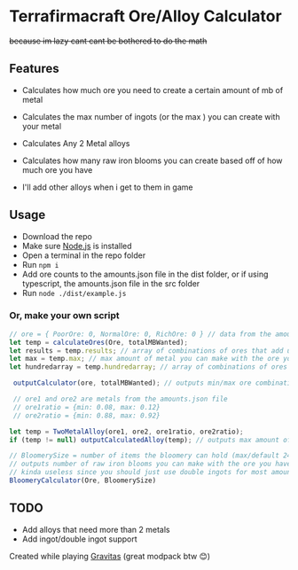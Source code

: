 # Terrafirmacraft Ore/Alloy Calculator
~~because im lazy cant cant be bothered to do the math~~
## Features
  - Calculates how much ore you need to create a certain amount of mb of metal

  - Calculates the max number of ingots (or the max ) you can create with your metal 

  - Calculates Any 2 Metal alloys

  - Calculates how many raw iron blooms you can create based off of how much ore you have
  
  - I'll add other alloys when i get to them in game
 
## Usage
  - Download the repo
  - Make sure [Node.js](https://nodejs.org/en/) is installed
  - Open a terminal in the repo folder
  - Run ``npm i``
  - Add ore counts to the amounts.json file in the dist folder, or if using typescript, the amounts.json file in the src folder
  - Run ``node ./dist/example.js``

  ### Or, make your own script
   ```js
   // ore = { PoorOre: 0, NormalOre: 0, RichOre: 0 } // data from the amounts.json file
   let temp = calculateOres(Ore, totalMBWanted);
   let results = temp.results; // array of combinations of ores that add up to the totalMBWanted
   let max = temp.max; // max amount of metal you can make with the ore you have
   let hundredarray = temp.hundredarray; // array of combinations of ores that add up to 100mb
   ```
   ```js
    outputCalculator(ore, totalMBWanted); // outputs min/max ore combinations and outputs the max value to the console
   ```
   ```js
    // ore1 and ore2 are metals from the amounts.json file
    // ore1ratio = {min: 0.08, max: 0.12}
    // ore2ratio = {min: 0.88, max: 0.92}

   let temp = TwoMetalAlloy(ore1, ore2, ore1ratio, ore2ratio);
   if (temp != null) outputCalculatedAlloy(temp); // outputs max amount of alloy you can make with the ore you have
   ```
   ```js
   // BloomerySize = number of items the bloomery can hold (max/default 24)
   // outputs number of raw iron blooms you can make with the ore you have
   // kinda useless since you should just use double ingots for most amount witht the least amount of charcoal
   BloomeryCalculator(Ore, BloomerySize)
   ```

## TODO
  - Add alloys that need more than 2 metals
  - Add ingot/double ingot support

Created while playing [Gravitas](https://www.curseforge.com/minecraft/modpacks/all-the-mods-gravitas) (great modpack btw 😊)
